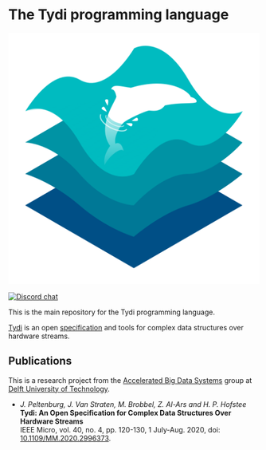 # The Tydi programming language

![Tydi logo](tydi.svg)

[![Discord chat][discord-badge]][discord-invite]

This is the main repository for the Tydi programming language.

[Tydi] is an open [specification] and tools for complex data structures over hardware streams.

## Publications

This is a research project from the [Accelerated Big Data Systems] group at [Delft University of Technology].

- _J. Peltenburg, J. Van Straten, M. Brobbel, Z. Al-Ars and H. P. Hofstee_  
  **Tydi: An Open Specification for Complex Data Structures Over Hardware Streams**  
  IEEE Micro, vol. 40, no. 4, pp. 120-130, 1 July-Aug. 2020, doi: [10.1109/MM.2020.2996373].

[discord-badge]: https://img.shields.io/discord/885869578612248598?color=%237289da&logo=discord&logoColor=white&style=flat-square
[discord-invite]: https://discord.gg/mR74Hf5JwB
[Tydi]: https://github.com/abs-tudelft/tydi
[specification]: https://abs-tudelft.github.io/tydi/
[Accelerated Big Data Systems]: https://github.com/abs-tudelft
[Delft University of Technology]: https://www.tudelft.nl/
[10.1109/MM.2020.2996373]: https://doi.org/10.1109/MM.2020.2996373

